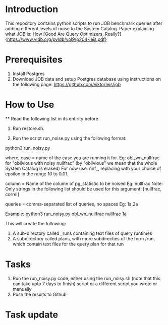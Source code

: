 # Introduction
This repository contains python scripts to run JOB benchmark queries after adding different levels of noise to the System Catalog.
Paper explaining what JOB is: How [Good Are Query Optimizers, Really?]{https://www.vldb.org/pvldb/vol9/p204-leis.pdf}

# Prerequisites
1. Install Postgres
2. Download JOB data and setup Postgres database using instructions on the following page:
https://github.com/viktorleis/job

# How to Use
** Read the following list in its entirity before

1. Run restore.sh.

2. Run the script run_noise.py using the following format:

python3 run_noisy.py <case> <column> <queries>

where,
case = name of the case you are running it for. 
Eg: obl_wn_nullfrac for "oblivious with noisy nullfrac"
(by "oblivious" we mean that the whole System Catalog is erased)
For now use: nnf_<epsilon>, replacing <epsilon> with your choice of epsilon in the range 10 to 0.01.

column = Name of the column of pg_statistic to be noised
Eg: nullfrac
Note: Only strings in the following list should be used for this argument: [nullfrac, correl]

queries = comma-separated list of queries, no spaces
Eg: 1a,2a

Example: python3 run_noisy.py obl_wn_nullfrac nullfrac 1a

This will create the following:
1. A sub-directory called <case>_runs containing text files of query runtimes
2. A subdirectory called plans, with more subdirecties of the form <case>/run, which contain text files for the query plan for that run

# Tasks
1. Run the run_noisy.py code, either using the run_noisy.sh (note that this can take upto 7 days to finish) script or a different script you wrote or manually
2. Push the results to Github

# Task update




